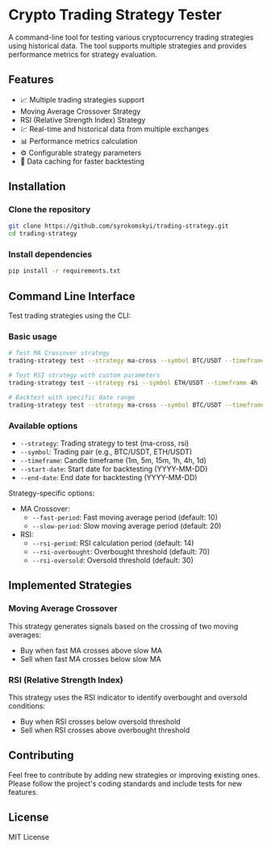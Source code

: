# Crypto Trading Strategy Tester

A command-line tool for testing various cryptocurrency trading strategies using historical data. The tool supports multiple strategies and provides performance metrics for strategy evaluation.

## Features

- 📈 Multiple trading strategies support
- Moving Average Crossover Strategy
- RSI (Relative Strength Index) Strategy
- 💹 Real-time and historical data from multiple exchanges
- 📊 Performance metrics calculation
- ⚙️ Configurable strategy parameters
- 💾 Data caching for faster backtesting

## Installation

### Clone the repository

```bash
git clone https://github.com/syrokomskyi/trading-strategy.git
cd trading-strategy
```

### Install dependencies

```bash
pip install -r requirements.txt
```

## Command Line Interface

Test trading strategies using the CLI:

### Basic usage

```bash
# Test MA Crossover strategy
trading-strategy test --strategy ma-cross --symbol BTC/USDT --timeframe 1h

# Test RSI strategy with custom parameters
trading-strategy test --strategy rsi --symbol ETH/USDT --timeframe 4h --rsi-period 14 --rsi-overbought 70 --rsi-oversold 30

# Backtest with specific date range
trading-strategy test --strategy ma-cross --symbol BTC/USDT --timeframe 1d --start-date 2023-01-01 --end-date 2100-12-31
```

### Available options

- `--strategy`: Trading strategy to test (ma-cross, rsi)
- `--symbol`: Trading pair (e.g., BTC/USDT, ETH/USDT)
- `--timeframe`: Candle timeframe (1m, 5m, 15m, 1h, 4h, 1d)
- `--start-date`: Start date for backtesting (YYYY-MM-DD)
- `--end-date`: End date for backtesting (YYYY-MM-DD)

Strategy-specific options:

- MA Crossover:
  - `--fast-period`: Fast moving average period (default: 10)
  - `--slow-period`: Slow moving average period (default: 20)
- RSI:
  - `--rsi-period`: RSI calculation period (default: 14)
  - `--rsi-overbought`: Overbought threshold (default: 70)
  - `--rsi-oversold`: Oversold threshold (default: 30)

## Implemented Strategies

### Moving Average Crossover

This strategy generates signals based on the crossing of two moving averages:

- Buy when fast MA crosses above slow MA
- Sell when fast MA crosses below slow MA

### RSI (Relative Strength Index)

This strategy uses the RSI indicator to identify overbought and oversold conditions:

- Buy when RSI crosses below oversold threshold
- Sell when RSI crosses above overbought threshold

## Contributing

Feel free to contribute by adding new strategies or improving existing ones. Please follow the project's coding standards and include tests for new features.

## License

MIT License
